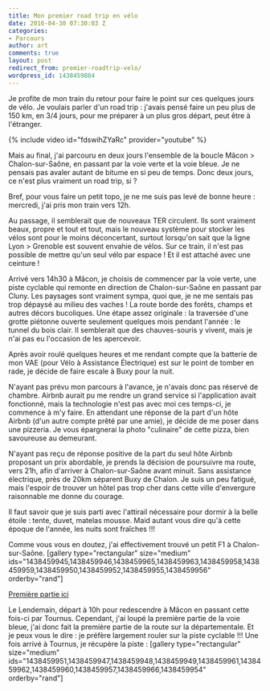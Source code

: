 ```yaml
---
title: Mon premier road trip en vélo
date: 2016-04-30 07:30:03 Z
categories:
- Parcours
author: art
comments: true
layout: post
redirect_from: premier-roadtrip-velo/
wordpress_id: 1438459884
---
```


Je profite de mon train du retour pour faire le point sur ces quelques jours de vélo. Je voulais parler d'un road trip : j'avais pensé faire un peu plus de 150 km, en 3/4 jours, pour me préparer à un plus gros départ, peut être à l'étranger.<!-- more -->

{% include video id="fdswihZYaRc" provider="youtube" %}

Mais au final, j'ai parcouru en deux jours l'ensemble de la boucle Mâcon > Chalon-sur-Saône, en passant par la voie verte et la voie bleue. Je ne pensais pas avaler autant de bitume en si peu de temps. Donc deux jours, ce n'est plus vraiment un road trip, si ?

Bref, pour vous faire un petit topo, je ne me suis pas levé de bonne heure : mercredi, j'ai pris mon train vers 12h.

Au passage, il semblerait que de nouveaux TER circulent. Ils sont vraiment beaux, propre et tout et tout, mais le nouveau système pour stocker les vélos sont pour le moins déconcertant, surtout lorsqu'on sait que la ligne Lyon > Grenoble est souvent envahie de vélos. Sur ce train, il n'est pas possible de mettre qu'un seul vélo par espace ! Et il est attaché avec une ceinture !

Arrivé vers 14h30 à Mâcon, je choisis de commencer par la voie verte, une piste cyclable qui remonte en direction de Chalon-sur-Saône en passant par Cluny. Les paysages sont vraiment sympa, quoi que, je ne me sentais pas trop dépaysé au milieu des vaches ! La route borde des forêts, champs et autres décors bucoliques. Une étape assez originale : la traversée d'une grotte piétonne ouverte seulement quelques mois pendant l'année : le tunnel du bois clair. Il semblerait que des chauves-souris y vivent, mais je n'ai pas eu l'occasion de les apercevoir.

Après avoir roulé quelques heures et me rendant compte que la batterie de mon VAE (pour Vélo à Assistance Électrique) est sur le point de tomber en rade, je décide de faire escale à Buxy pour la nuit.

N'ayant pas prévu mon parcours à l'avance, je n'avais donc pas réservé de chambre. Airbnb aurait pu me rendre un grand service si l'application avait fonctionné, mais la technologie n'est pas avec moi ces temps-ci, je commence à m'y faire. En attendant une réponse de la part d'un hôte Airbnb (d'un autre compte prêté par une amie), je décide de me poser dans une pizzeria. Je vous épargnerai la photo "culinaire" de cette pizza, bien savoureuse au demeurant.

N'ayant pas reçu de réponse positive de la part du seul hôte Airbnb proposant un prix abordable, je prends la décision de poursuivre ma route, vers 21h, afin d'arriver à Chalon-sur-Saône avant minuit. Sans assistance électrique, près de 20km séparent Buxy de Chalon. Je suis un peu fatigué, mais l'espoir de trouver un hôtel pas trop cher dans cette ville d'envergure raisonnable me donne du courage.

Il faut savoir que je suis parti avec l'attirail nécessaire pour dormir à la belle étoile : tente, duvet, matelas mousse. Maid autant vous dire qu'à cette époque de l'année, les nuits sont fraîches !!!

Comme vous vous en doutez, j'ai effectivement trouvé un petit F1 à Chalon-sur-Saône.
[gallery type="rectangular" size="medium" ids="1438459945,1438459946,1438459965,1438459963,1438459958,1438459959,1438459950,1438459952,1438459955,1438459956" orderby="rand"]

[Première partie ici](https://irz.fr/premier-roadtrip-velo)

Le Lendemain, départ à 10h pour redescendre à Mâcon en passant cette fois-ci par Tournus. Cependant, j'ai loupé la première partie de la voie bleue, j'ai donc fait la première partie de la route sur la départementale. Et je peux vous le dire : je préfère largement rouler sur la piste cyclable !!! Une fois arrivé à Tournus, je récupère la piste :
[gallery type="rectangular" size="medium" ids="1438459951,1438459947,1438459948,1438459949,1438459961,1438459962,1438459960,1438459957,1438459966,1438459954" orderby="rand"]
